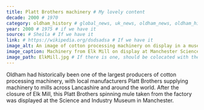 ```yaml
---
title: Platt Brothers machinery # My lovely content
decade: 2000 # 1970
category: oldham_history # global_news, uk_news, oldham_news, oldham_history, towers, surrounding_estate # Always exactly one category
year: 2000 # 1975 # if we have it
source: # Sheila # If we have it
link: # https://wikipedia.org/dsdsadsa # If we have it
image_alt: An image of cotton processing machinery on display in a museum. The machinery has lots of skeins of cotton arranged in rows, and many moving parts. # If there is one
image_caption: Machinery from Elk Mill on display at Manchester Science and Industry Museum. Image courtesy of the Board of Trustees of the Science Museum. Licence - CC BY-NC-SA 4.0 # If there is one
image_path: ElkMill.jpg # If there is one, should be colocated with the index.md file in the folder
---
```


Oldham had historically been one of the largest producers of cotton processing machinery, with local manufacturers Platt Brothers supplying machinery to mills across Lancashire and around the world. After the closure of Elk Mill, this Platt Brothers spinning mule taken from the factory was displayed at the Science and Industry Museum in Manchester.
